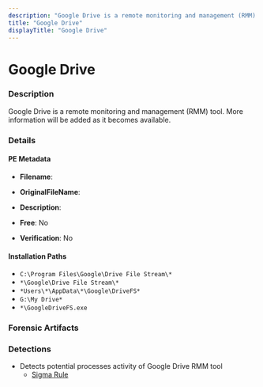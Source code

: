```yaml
---
description: "Google Drive is a remote monitoring and management (RMM) tool. More information will be added as it becomes available."
title: "Google Drive"
displayTitle: "Google Drive"
---
```




# Google Drive


### Description

Google Drive is a remote monitoring and management (RMM) tool. More information will be added as it becomes available.




### Details


#### PE Metadata
- **Filename**: 
- **OriginalFileName**: 
- **Description**: 


- **Free**: No

- **Verification**: No




#### Installation Paths
- `C:\Program Files\Google\Drive File Stream\*`
- `*\Google\Drive File Stream\*`
- `*Users\*\AppData\*\Google\DriveFS*`
- `G:\My Drive*`
- `*\GoogleDriveFS.exe`

### Forensic Artifacts






### Detections
- Detects potential processes activity of Google Drive RMM tool
  - [Sigma Rule](https://github.com/magicsword-io/LOLRMM/blob/main/detections/sigma/google_drive_processes_sigma.yml)



